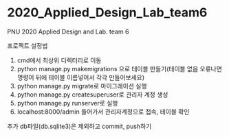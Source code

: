 # 2020_Applied_Design_Lab_team6
PNU 2020 Applied Design and Lab. team 6 



프로젝트 설정법
 1. cmd에서 최상위 디렉터리로 이동
 2. python manage.py makemigrations 으로 테이블 만들기(테이블 없음 오류나면 명령어 뒤에 테이블 이름넣어서 각각 만들어보세요)
 3. python manage.py migrate로 마이그레이션 실행
 4. python manage.py createsuperuser로 관리자 계정 생성
 5. python manage.py runserver로 실행
 6. localhost:8000/admin 들어가서 관리자계정으로 접속, 테이블 확인
 

추가 db파일(db.sqlite3)은 제외하고 commit, push하기
